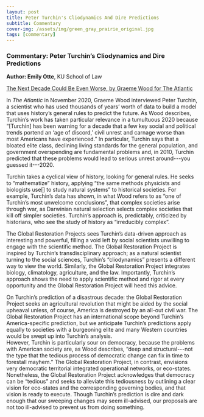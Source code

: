 ```yaml
---
layout: post
title: Peter Turchin's Cliodynamics And Dire Predictions
subtitle: Commentary
cover-img: /assets/img/green_gray_prairie_original.jpg
tags: [commentary]
---
```

### Commentary: Peter Turchin’s Cliodynamics and Dire Predictions

**Author: Emily Otte**, KU School of Law

[The Next Decade Could Be Even Worse, by Graeme Wood for The Atlantic](https://www.theatlantic.com/magazine/archive/2020/12/can-history-predict-future/616993/)

In *The Atlantic* in November 2020, Graeme Wood interviewed Peter Turchin, a scientist who has used thousands of years’ worth of data to build a model that uses history’s general 
rules to predict the future.  As Wood describes, Turchin’s work has taken particular relevance in a tumultuous 2020 because “[Turchin] has been warning for a decade that 
a few key social and political trends portend an ‘age of discord,’ civil unrest and carnage worse than most Americans have experienced.”  In particular, Turchin says that a
bloated elite class, declining living standards for the general population, and government overspending are fundamental problems and, in 2010, Turchin predicted that these 
problems would lead to serious unrest around---you guessed it---2020.  

Turchin takes a cyclical view of history, looking for general rules.  He seeks to “mathematize” history, applying “the same methods physicists and biologists use[] to study 
natural systems” to historical societies.  For example, Turchin’s data has shown, in what Wood refers to as “one of Turchin’s most unwelcome conclusions”, that complex societies 
arise through war, as Darwinian natural selection selects complex societies that kill off simpler societies.  Turchin’s approach is, predictably, criticized by historians, who
see the study of history as “irreducibly complex”.
	
The Global Restoration Projects sees Turchin’s data-driven approach as interesting and powerful, filling a void left by social scientists unwilling to engage with the 
scientific method.  The Global Restoration Project is inspired by Turchin’s transdisciplinary approach; as a natural scientist turning to the social sciences, Turchin’s 
“cliodynamics” presents a different way to view the world.  Similarly, the Global Restoration Project integrates biology, climatology, agriculture, and the law.  Importantly, 
Turchin’s approach shows the need to apply scientific method and rigor at every opportunity and the Global Restoration Project will heed this advice. 

On Turchin’s prediction of a disastrous decade: the Global Restoration Project seeks an agricultural revolution that might be aided by the social upheaval unless, 
of course, America is destroyed by an all-out civil war.  The Global Restoration Project has an international scope beyond Turchin’s America-specific prediction, 
but we anticipate Turchin’s predictions apply equally to societies with a burgeoning elite and many Western countries would be swept up into Turchin’s analysis.  
However, Turchin is particularly sour on democracy, because the problems with American society are, as Wood describes, “deep and structural---not the type that the 
tedious process of democratic change can fix in time to forestall mayhem.”  The Global Restoration Project, in contrast, envisions very democratic territorial 
integrated operational networks, or eco-states.  Nonetheless, the Global Restoration Project acknowledges that democracy can be “tedious” and seeks to alleviate 
this tediousness by outlining a clear vision for eco-states and the corresponding governing bodies, and that vision is ready to execute.  Though Turchin’s prediction 
is dire and dark enough that our sweeping changes may seem ill-advised, our proposals are not too ill-advised to prevent us from doing something. 


